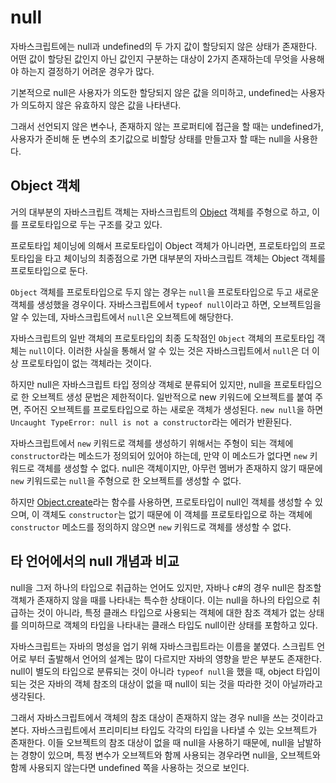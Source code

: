 # null

자바스크립트에는 null과 undefined의 두 가지 값이 할당되지 않은 상태가 존재한다. 어떤 값이 할당된 값인지 아닌 값인지 구분하는 대상이 2가지 존재하는데 무엇을 사용해야 하는지 결정하기 어려운 경우가 많다.

기본적으로 null은 사용자가 의도한 할당되지 않은 값을 의미하고, undefined는 사용자가 의도하지 않은 유효하지 않은 값을 나타낸다.

그래서 선언되지 않은 변수나, 존재하지 않는 프로퍼티에 접근을 할 때는 undefined가, 사용자가 준비해 둔 변수의 초기값으로 비할당 상태를 만들고자 할 때는 null을 사용한다.

## Object 객체

거의 대부분의 자바스크립트 객체는 자바스크립트의 [Object](https://developer.mozilla.org/en-US/docs/Web/JavaScript/Reference/Global_Objects/Object) 객체를 주형으로 하고, 이를 프로토타입으로 두는 구조를 갖고 있다.

프로토타입 체이닝에 의해서 프로토타입이 Object 객체가 아니라면, 프로토타입의 프로토타입을 타고 체이닝의 최종점으로 가면 대부분의 자바스크립트 객체는 Object 객체를 프로토타입으로 둔다.

`Object` 객체를 프로토타입으로 두지 않는 경우는 `null`을 프로토타입으로 두고 새로운 객체를 생성했을 경우이다. 자바스크립트에서 `typeof null`이라고 하면, 오브젝트임을 알 수 있는데, 자바스크립트에서 `null`은 오브젝트에 해당한다.

자바스크립트의 일반 객체의 프로토타입의 최종 도착점인 `Object` 객체의 프로토타입 객체는 `null`이다. 이러한 사실을 통해서 알 수 있는 것은 자바스크립트에서 `null`은 더 이상 프로토타입이 없는 객체라는 것이다.

하지만 null은 자바스크립트 타입 정의상 객체로 분류되어 있지만, null을 프로토타입으로 한 오브젝트 생성 문법은 제한적이다. 일반적으로 new 키워드에 오브젝트를 붙여 주면, 주어진 오브젝트를 프로토타입으로 하는 새로운 객체가 생성된다. `new null`을 하면 `Uncaught TypeError: null is not a constructor`라는 에러가 반환된다.

자바스크립트에서 `new` 키워드로 객체를 생성하기 위해서는 주형이 되는 객체에 `constructor`라는 메소드가 정의되어 있어야 하는데, 만약 이 메소드가 없다면 `new` 키워드로 객체를 생성할 수 없다. null은 객체이지만, 아무런 멤버가 존재하지 않기 때문에 `new` 키워드로는 `null`을 주형으로 한 오브젝트를 생성할 수 없다.

하지만 [Object.create](https://developer.mozilla.org/en-US/docs/Web/JavaScript/Reference/Global_Objects/Object/create)라는 함수를 사용하면, 프로토타입이 null인 객체를 생성할 수 있으며, 이 객체도 `constructor`는 없기 때문에 이 객체를 프로토타입으로 하는 객체에 `constructor` 메소드를 정의하지 않으면 `new` 키워드로 객체를 생성할 수 없다.

## 타 언어에서의 null 개념과 비교

null을 그저 하나의 타입으로 취급하는 언어도 있지만, 자바나 c#의 경우 null은 참조할 객체가 존재하지 않을 때를 나타내는 특수한 상태이다. 이는 null을 하나의 타입으로 취급하는 것이 아니라, 특정 클래스 타입으로 사용되는 객체에 대한 참조 객체가 없는 상태를 의미하므로 객체의 타입을 나타내는 클래스 타입도 null이란 상태를 포함하고 있다.

자바스크립트는 자바의 명성을 업기 위해 자바스크립트라는 이름을 붙였다. 스크립트 언어로 부터 출발해서 언어의 설계는 많이 다르지만 자바의 영향을 받은 부분도 존재한다. null이 별도의 타입으로 분류되는 것이 아니라 `typeof null`을 했을 때, object 타입이 되는 것은 자바의 객체 참조의 대상이 없을 때 null이 되는 것을 따라한 것이 아닐까라고 생각된다.

그래서 자바스크립트에서 객체의 참조 대상이 존재하지 않는 경우 null을 쓰는 것이라고 본다. 자바스크립트에서 프리미티브 타입도 각각의 타입을 나타낼 수 있는 오브젝트가 존재한다. 이들 오브젝트의 참조 대상이 없을 때 null을 사용하기 때문에, null을 남발하는 경향이 있으며, 특정 변수가 오브젝트와 함께 사용되는 경우라면 null을, 오브젝트와 함께 사용되지 않는다면 undefined 쪽을 사용하는 것으로 보인다.
